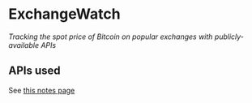 # ExchangeWatch

*Tracking the spot price of Bitcoin on popular exchanges with publicly-available APIs*

## APIs used

See [this notes page](/geoffdavis92/btc-exchange-tracker/blob/main/notes.md)